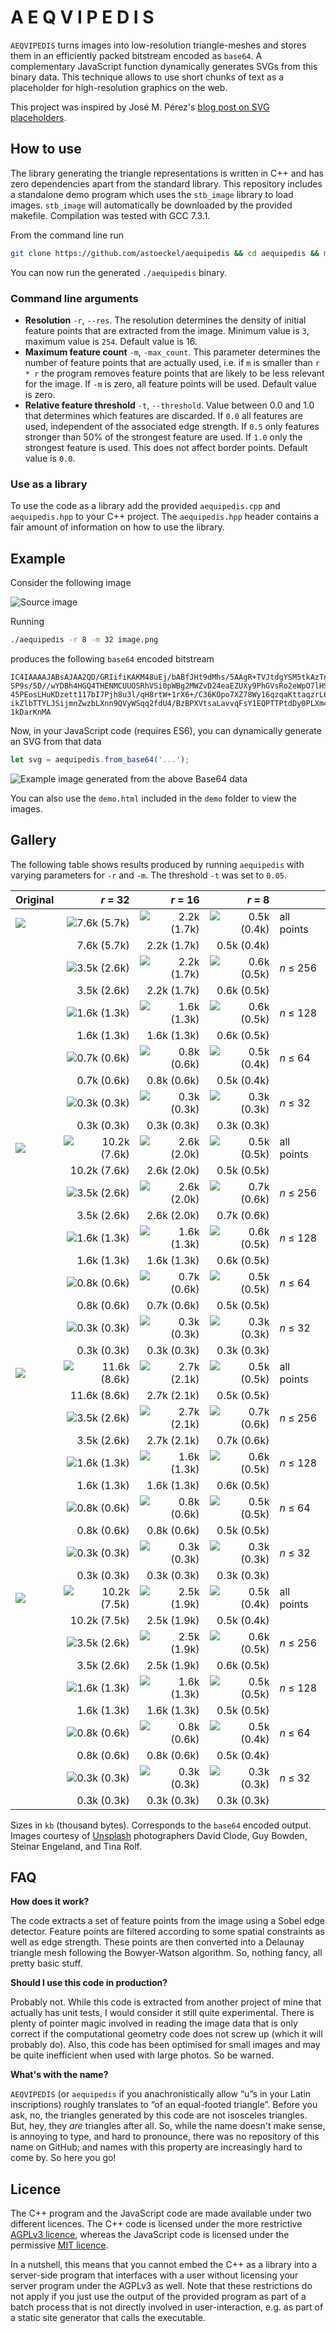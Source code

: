 # A E Q V I P E D I S

`AEQVIPEDIS` turns images into low-resolution triangle-meshes and stores them in an efficiently packed bitstream encoded as `base64`. A complementary JavaScript function dynamically generates SVGs from this binary data. This technique allows to use short chunks of text as a placeholder for high-resolution graphics on the web.

This project was inspired by José M. Pérez's [blog post on SVG placeholders](https://jmperezperez.com/svg-placeholders/).

## How to use

The library generating the triangle representations is written in C++ and has zero dependencies apart from the standard library. This repository includes a standalone demo program which uses the `stb_image` library to load images. `stb_image` will automatically be downloaded by the provided makefile. Compilation was tested with GCC 7.3.1. 

From the command line run
```bash
git clone https://github.com/astoeckel/aequipedis && cd aequipedis && make
```
You can now run the generated `./aequipedis` binary.

### Command line arguments

* **Resolution** `-r`, `--res`. The resolution determines the density of initial feature points that are extracted from the image. Minimum value is `3`, maximum value is `254`. Default value is 16.
* **Maximum feature count** `-m`, `-max_count`. This parameter determines the number of feature points that are actually used, i.e. if `m` is smaller than `r * r` the program removes feature points that are likely to be less relevant for the image. If `-m` is zero, all feature points will be used. Default value is zero.
* **Relative feature threshold** `-t`, `--threshold`. Value between 0.0 and 1.0 that determines which features are discarded. If `0.0` all features are used, independent of the associated edge strength. If `0.5` only features stronger than 50% of the strongest feature are used. If `1.0` only the strongest feature is used. This does not affect border points. Default value is `0.0`.

### Use as a library

To use the code as a library add the provided `aequipedis.cpp` and `aequipedis.hpp` to your C++ project. The `aequipedis.hpp` header contains a fair amount of information on how to use the library.

## Example

Consider the following image

![Source image](demo/src/david-clode-363878.small.jpg)

Running
```bash
./aequipedis -r 8 -m 32 image.png
```
produces the following `base64` encoded bitstream
```
IC4IAAAAJABsAJAA2QD/GRIifiKAKM48uEj/bABfJHt9dMhs/5AAgR+TVJtdgYSM5tkAzTnrWsrQ/wD/
SP9s/5D//wYDBh4HGQ4THENMCUUOSRhVSi0pWBg2MWZvD24eaEZUXy9PhGVsRo2eWpO7lHSqVb5Or2yC
45PEosLHuKDzett117bI7Pjh8u3l/qH8rtW+1rX6+/C36KOpo7XZ78Wy16qzqaKttaqzrL6oq6/HsM+
ikZlbTTYLJSijmnZwzbLXnn9QVyWSqq2fdU4/BzBPXVtsaLavvqFsY1EQPTTPtdDy0PLXm4Spe2mIpXB
1kDarKnMA
```
Now, in your JavaScript code (requires ES6), you can dynamically generate an SVG from that data
```js
let svg = aequipedis.from_base64('...');
```
![Example image generated from the above Base64 data](demo/out/david-clode-363878.small.jpg_r8_m32.jpg)

You can also use the `demo.html` included in the `demo` folder to view the images.

## Gallery

The following table shows results produced by running `aequipedis` with varying parameters for `-r` and `-m`. The threshold `-t` was set to `0.05`.

| Original |  *r* = 32 |  *r* = 16 |  *r* = 8 |       |
| :------- |   ---: |   ---: |   ---: |  :--- |
| ![](demo/src/david-clode-363878.small.jpg) | ![7.6k (5.7k)](demo/out/david-clode-363878.small.jpg_r32_m1024.jpg) | ![2.2k (1.7k)](demo/out/david-clode-363878.small.jpg_r16_m256.jpg) | ![0.5k (0.4k)](demo/out/david-clode-363878.small.jpg_r8_m64.jpg) | all points 
|  | 7.6k (5.7k) | 2.2k (1.7k) | 0.5k (0.4k) |
| | ![3.5k (2.6k)](demo/out/david-clode-363878.small.jpg_r32_m256.jpg) | ![2.2k (1.7k)](demo/out/david-clode-363878.small.jpg_r16_m256.jpg) | ![0.6k (0.5k)](demo/out/david-clode-363878.small.jpg_r8_m256.jpg) | *n* ≤ 256
| | 3.5k (2.6k) | 2.2k (1.7k) | 0.6k (0.5k) |
| | ![1.6k (1.3k)](demo/out/david-clode-363878.small.jpg_r32_m128.jpg) | ![1.6k (1.3k)](demo/out/david-clode-363878.small.jpg_r16_m128.jpg) | ![0.6k (0.5k)](demo/out/david-clode-363878.small.jpg_r8_m128.jpg) | *n* ≤ 128
| | 1.6k (1.3k) | 1.6k (1.3k) | 0.6k (0.5k) |
| | ![0.7k (0.6k)](demo/out/david-clode-363878.small.jpg_r32_m64.jpg) | ![0.8k (0.6k)](demo/out/david-clode-363878.small.jpg_r16_m64.jpg) | ![0.5k (0.4k)](demo/out/david-clode-363878.small.jpg_r8_m64.jpg) | *n* ≤ 64
| | 0.7k (0.6k) | 0.8k (0.6k) | 0.5k (0.4k) |
| | ![0.3k (0.3k)](demo/out/david-clode-363878.small.jpg_r32_m32.jpg) | ![0.3k (0.3k)](demo/out/david-clode-363878.small.jpg_r16_m32.jpg) | ![0.3k (0.3k)](demo/out/david-clode-363878.small.jpg_r8_m32.jpg) | *n* ≤ 32
|  | 0.3k (0.3k) | 0.3k (0.3k) | 0.3k (0.3k) |
| ![](demo/src/guy-bowden-95257.small.jpg) | ![10.2k (7.6k)](demo/out/guy-bowden-95257.small.jpg_r32_m1024.jpg) | ![2.6k (2.0k)](demo/out/guy-bowden-95257.small.jpg_r16_m256.jpg) | ![0.5k (0.5k)](demo/out/guy-bowden-95257.small.jpg_r8_m64.jpg) | all points 
|  | 10.2k (7.6k) | 2.6k (2.0k) | 0.5k (0.5k) |
| | ![3.5k (2.6k)](demo/out/guy-bowden-95257.small.jpg_r32_m256.jpg) | ![2.6k (2.0k)](demo/out/guy-bowden-95257.small.jpg_r16_m256.jpg) | ![0.7k (0.6k)](demo/out/guy-bowden-95257.small.jpg_r8_m256.jpg) | *n* ≤ 256
| | 3.5k (2.6k) | 2.6k (2.0k) | 0.7k (0.6k) |
| | ![1.6k (1.3k)](demo/out/guy-bowden-95257.small.jpg_r32_m128.jpg) | ![1.6k (1.3k)](demo/out/guy-bowden-95257.small.jpg_r16_m128.jpg) | ![0.6k (0.5k)](demo/out/guy-bowden-95257.small.jpg_r8_m128.jpg) | *n* ≤ 128
| | 1.6k (1.3k) | 1.6k (1.3k) | 0.6k (0.5k) |
| | ![0.8k (0.6k)](demo/out/guy-bowden-95257.small.jpg_r32_m64.jpg) | ![0.7k (0.6k)](demo/out/guy-bowden-95257.small.jpg_r16_m64.jpg) | ![0.5k (0.5k)](demo/out/guy-bowden-95257.small.jpg_r8_m64.jpg) | *n* ≤ 64
| | 0.8k (0.6k) | 0.7k (0.6k) | 0.5k (0.5k) |
| | ![0.3k (0.3k)](demo/out/guy-bowden-95257.small.jpg_r32_m32.jpg) | ![0.3k (0.3k)](demo/out/guy-bowden-95257.small.jpg_r16_m32.jpg) | ![0.3k (0.3k)](demo/out/guy-bowden-95257.small.jpg_r8_m32.jpg) | *n* ≤ 32
|  | 0.3k (0.3k) | 0.3k (0.3k) | 0.3k (0.3k) |
| ![](demo/src/steinar-engeland-111914.small.jpg) | ![11.6k (8.6k)](demo/out/steinar-engeland-111914.small.jpg_r32_m1024.jpg) | ![2.7k (2.1k)](demo/out/steinar-engeland-111914.small.jpg_r16_m256.jpg) | ![0.5k (0.5k)](demo/out/steinar-engeland-111914.small.jpg_r8_m64.jpg) | all points 
|  | 11.6k (8.6k) | 2.7k (2.1k) | 0.5k (0.5k) |
| | ![3.5k (2.6k)](demo/out/steinar-engeland-111914.small.jpg_r32_m256.jpg) | ![2.7k (2.1k)](demo/out/steinar-engeland-111914.small.jpg_r16_m256.jpg) | ![0.7k (0.6k)](demo/out/steinar-engeland-111914.small.jpg_r8_m256.jpg) | *n* ≤ 256
| | 3.5k (2.6k) | 2.7k (2.1k) | 0.7k (0.6k) |
| | ![1.6k (1.3k)](demo/out/steinar-engeland-111914.small.jpg_r32_m128.jpg) | ![1.6k (1.3k)](demo/out/steinar-engeland-111914.small.jpg_r16_m128.jpg) | ![0.6k (0.5k)](demo/out/steinar-engeland-111914.small.jpg_r8_m128.jpg) | *n* ≤ 128
| | 1.6k (1.3k) | 1.6k (1.3k) | 0.6k (0.5k) |
| | ![0.8k (0.6k)](demo/out/steinar-engeland-111914.small.jpg_r32_m64.jpg) | ![0.8k (0.6k)](demo/out/steinar-engeland-111914.small.jpg_r16_m64.jpg) | ![0.5k (0.5k)](demo/out/steinar-engeland-111914.small.jpg_r8_m64.jpg) | *n* ≤ 64
| | 0.8k (0.6k) | 0.8k (0.6k) | 0.5k (0.5k) |
| | ![0.3k (0.3k)](demo/out/steinar-engeland-111914.small.jpg_r32_m32.jpg) | ![0.3k (0.3k)](demo/out/steinar-engeland-111914.small.jpg_r16_m32.jpg) | ![0.3k (0.3k)](demo/out/steinar-engeland-111914.small.jpg_r8_m32.jpg) | *n* ≤ 32
|  | 0.3k (0.3k) | 0.3k (0.3k) | 0.3k (0.3k) |
| ![](demo/src/tina-rolf-269345.small.jpg) | ![10.2k (7.5k)](demo/out/tina-rolf-269345.small.jpg_r32_m1024.jpg) | ![2.5k (1.9k)](demo/out/tina-rolf-269345.small.jpg_r16_m256.jpg) | ![0.5k (0.4k)](demo/out/tina-rolf-269345.small.jpg_r8_m64.jpg) | all points 
|  | 10.2k (7.5k) | 2.5k (1.9k) | 0.5k (0.4k) |
| | ![3.5k (2.6k)](demo/out/tina-rolf-269345.small.jpg_r32_m256.jpg) | ![2.5k (1.9k)](demo/out/tina-rolf-269345.small.jpg_r16_m256.jpg) | ![0.6k (0.5k)](demo/out/tina-rolf-269345.small.jpg_r8_m256.jpg) | *n* ≤ 256
| | 3.5k (2.6k) | 2.5k (1.9k) | 0.6k (0.5k) |
| | ![1.6k (1.3k)](demo/out/tina-rolf-269345.small.jpg_r32_m128.jpg) | ![1.6k (1.3k)](demo/out/tina-rolf-269345.small.jpg_r16_m128.jpg) | ![0.5k (0.5k)](demo/out/tina-rolf-269345.small.jpg_r8_m128.jpg) | *n* ≤ 128
| | 1.6k (1.3k) | 1.6k (1.3k) | 0.5k (0.5k) |
| | ![0.8k (0.6k)](demo/out/tina-rolf-269345.small.jpg_r32_m64.jpg) | ![0.8k (0.6k)](demo/out/tina-rolf-269345.small.jpg_r16_m64.jpg) | ![0.5k (0.4k)](demo/out/tina-rolf-269345.small.jpg_r8_m64.jpg) | *n* ≤ 64
| | 0.8k (0.6k) | 0.8k (0.6k) | 0.5k (0.4k) |
| | ![0.3k (0.3k)](demo/out/tina-rolf-269345.small.jpg_r32_m32.jpg) | ![0.3k (0.3k)](demo/out/tina-rolf-269345.small.jpg_r16_m32.jpg) | ![0.3k (0.3k)](demo/out/tina-rolf-269345.small.jpg_r8_m32.jpg) | *n* ≤ 32
|  | 0.3k (0.3k) | 0.3k (0.3k) | 0.3k (0.3k) |

Sizes in `kb` (thousand bytes). Corresponds to the `base64` encoded output. Images courtesy of [Unsplash](https://unsplash.com/) photographers David Clode, Guy Bowden, Steinar Engeland, and Tina Rolf.

## FAQ

**How does it work?**

The code extracts a set of feature points from the image using a Sobel edge detector. Feature points are filtered according to some spatial constraints as well as edge strength. These points are then converted into a Delaunay triangle mesh following the Bowyer-Watson algorithm. So, nothing fancy, all pretty basic stuff.

**Should I use this code in production?**

Probably not. While this code is extracted from another project of mine that actually has unit tests, I would consider it still quite experimental. There is plenty of pointer magic involved in reading the image data that is only correct if the computational geometry code does not screw up (which it will probably do). Also, this code has been optimised for small images and may be quite inefficient when used with large photos. So be warned.

**What's with the name?**

`AEQVIPEDIS` (or `aequipedis` if you anachronistically allow “u”s in your Latin inscriptions) roughly translates to “of an equal-footed triangle”. Before you ask, no, the triangles generated by this code are not isosceles triangles. But, hey, they *are* triangles after all. So, while the name doesn't make sense, is annoying to type, and hard to pronounce, there was no repository of this name on GitHub; and names with this property are increasingly hard to come by. So here you go!

## Licence

The C++ program and the JavaScript code are made available under two different licences. The C++ code is licensed under the more restrictive [AGPLv3 licence](https://www.gnu.org/licenses/agpl-3.0.en.html), whereas the JavaScript code is licensed under the permissive [MIT licence](https://opensource.org/licenses/MIT).

In a nutshell, this means that you cannot embed the C++ as a library into a server-side program that interfaces with a user without licensing your server program under the AGPLv3 as well. Note that these restrictions do not apply if you just use the output of the provided program as part of a batch process that is not directly involved in user-interaction, e.g. as part of a static site generator that calls the executable.

